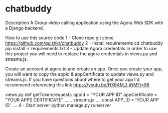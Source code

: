 # chatbuddy

Description
A Group video calling application using the Agora Web SDK with a Django backend.

How to use this source code
1 - Clone repo
git clone https://github.com/gulshkr/chatbuddy
2 - Install requirements
cd chatbuddy
pip install -r requirements.txt
3 - Update Agora credentals
In order to use this project you will need to replace the agora credentials in views.py and streams.js.

Create an account at agora.io and create an app. Once you create your app, you will want to copy the appid & appCertificate to update views.py and streams.js. If you have questions about where to get your app I'd recommend referencing this link https://youtu.be/HX6AM_1-jNM?t=88

views.py
def getToken(request):
    appId = "YOUR APP ID"
    appCertificate = "YOUR APPS CERTIFICATE"
    ......
streams.js
....
const APP_ID = 'YOUR APP ID'
....
4 - Start server
python manage.py runserver
